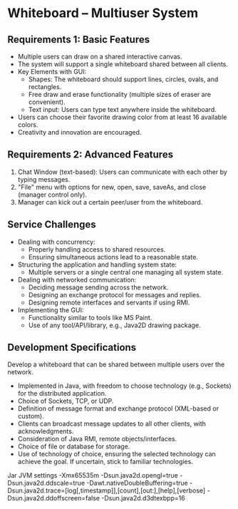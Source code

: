 # Whiteboard – Multiuser System

## Requirements 1: Basic Features

- Multiple users can draw on a shared interactive canvas.
- The system will support a single whiteboard shared between all clients.
- Key Elements with GUI:
    - Shapes: The whiteboard should support lines, circles, ovals, and rectangles.
    - Free draw and erase functionality (multiple sizes of eraser are convenient).
    - Text input: Users can type text anywhere inside the whiteboard.
- Users can choose their favorite drawing color from at least 16 available colors.
- Creativity and innovation are encouraged.

## Requirements 2: Advanced Features

1. Chat Window (text-based): Users can communicate with each other by typing messages.
2. "File" menu with options for new, open, save, saveAs, and close (manager control only).
3. Manager can kick out a certain peer/user from the whiteboard.

## Service Challenges

- Dealing with concurrency:
    - Properly handling access to shared resources.
    - Ensuring simultaneous actions lead to a reasonable state.
- Structuring the application and handling system state:
    - Multiple servers or a single central one managing all system state.
- Dealing with networked communication:
    - Deciding message sending across the network.
    - Designing an exchange protocol for messages and replies.
    - Designing remote interfaces and servants if using RMI.
- Implementing the GUI:
    - Functionality similar to tools like MS Paint.
    - Use of any tool/API/library, e.g., Java2D drawing package.

## Development Specifications

Develop a whiteboard that can be shared between multiple users over the network.

- Implemented in Java, with freedom to choose technology (e.g., Sockets) for the distributed application.
- Choice of Sockets, TCP, or UDP.
- Definition of message format and exchange protocol (XML-based or custom).
- Clients can broadcast message updates to all other clients, with acknowledgments.
- Consideration of Java RMI, remote objects/interfaces.
- Choice of file or database for storage.
- Use of technology of choice, ensuring the selected technology can achieve the goal. If uncertain, stick to familiar technologies.


Jar JVM settings
-Xmx65535m
-Dsun.java2d.opengl=true
-Dsun.java2d.ddscale=true
-Dawt.nativeDoubleBuffering=true
-Dsun.java2d.trace=[log[,timestamp]],[count],[out:<filename>],[help],[verbose]
-Dsun.java2d.ddoffscreen=false
-Dsun.java2d.d3dtexbpp=16